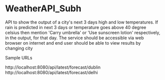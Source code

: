 # WeatherAPI_Subh
 API to show the output of a city's next 3 days high and low temperatures. If rain is predicted in next 3 days or temperature goes above 40 degree celsius then mention 'Carry umbrella' or 'Use sunscreen lotion' respectively, in the output, for that day. The service should be accessible via web browser on internet and end user should be able to view results by changing city
 
 Sample URLs
 
 http://localhost:8080/api/latest/forecast/dublin
 http://localhost:8080/api/latest/forecast/delhi
